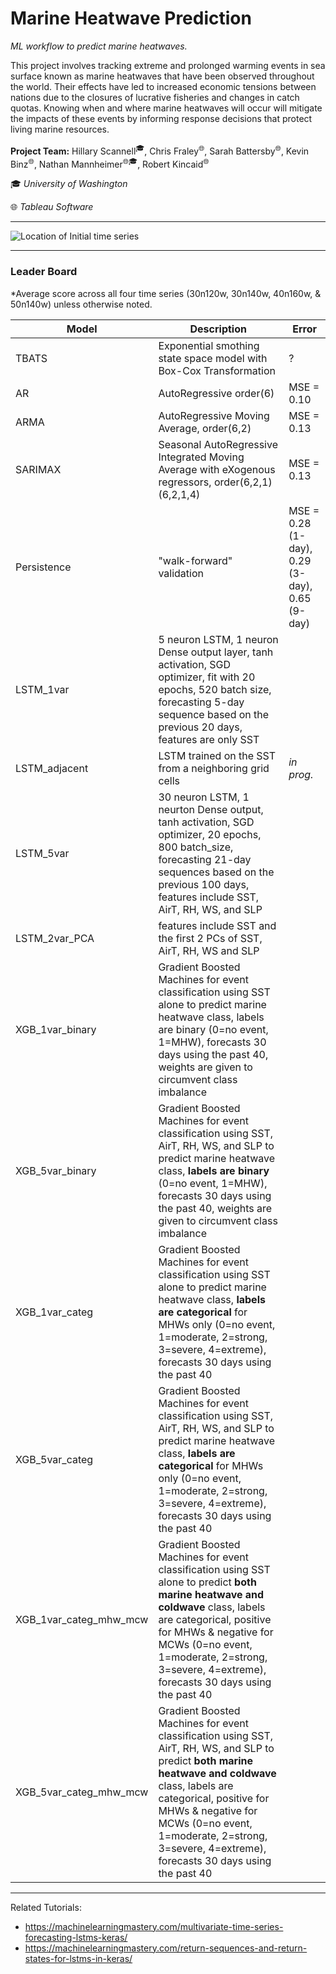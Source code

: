 # Marine Heatwave Prediction
*ML workflow to predict marine heatwaves.* 

This project involves tracking extreme and prolonged warming events in sea surface known as marine heatwaves that have been observed throughout the world. Their effects have led to increased economic tensions between nations due to the closures of lucrative fisheries and changes in catch quotas. Knowing when and where marine heatwaves will occur will mitigate the impacts of these events by informing response decisions that protect living marine resources.


**Project Team:** Hillary Scannell<sup>:mortar_board:</sup>, Chris Fraley<sup>:globe_with_meridians:</sup>, Sarah Battersby<sup>:globe_with_meridians:</sup>, Kevin Binz<sup>:globe_with_meridians:</sup>, Nathan Mannheimer<sup>:globe_with_meridians::mortar_board:</sup>, Robert Kincaid<sup>:globe_with_meridians:</sup>

:mortar_board: *University of Washington*

:globe_with_meridians: *Tableau Software*


***

![Location of Initial time series](https://github.com/hscannell/MHWpredict/blob/master/data/datamap.png)

***
### Leader Board 
*Average score across all four time series (30n120w, 30n140w, 40n160w, & 50n140w) unless otherwise noted.

| Model | Description | Error |
|---|---|---|
| TBATS | Exponential smothing state space model with Box-Cox Transformation |  ? |
| AR | AutoRegressive order(6) |  MSE = 0.10 |
| ARMA | AutoRegressive Moving Average, order(6,2) | MSE = 0.13 |
| SARIMAX | Seasonal AutoRegressive Integrated Moving Average with eXogenous regressors, order(6,2,1)(6,2,1,4) | MSE = 0.13 |
| Persistence | "walk-forward" validation | MSE = 0.28 (1-day), 0.29 (3-day), 0.65 (9-day) |
|LSTM_1var | 5 neuron LSTM, 1 neuron Dense output layer, tanh activation, SGD optimizer, fit with 20 epochs, 520 batch size, forecasting 5-day sequence based on the previous 20 days, features are only SST | |
| LSTM_adjacent | LSTM trained on the SST from a neighboring grid cells | *in prog.*|
| LSTM_5var | 30 neuron LSTM, 1 neurton Dense output, tanh activation, SGD optimizer, 20 epochs, 800 batch_size, forecasting 21-day sequences based on the previous 100 days, features include SST, AirT, RH, WS, and SLP | |   
| LSTM_2var_PCA | features include SST and the first 2 PCs of SST, AirT, RH, WS and SLP | |
| XGB_1var_binary | Gradient Boosted Machines for event classification using SST alone to predict marine heatwave class, labels are binary (0=no event, 1=MHW), forecasts 30 days using the past 40, weights are given to circumvent class imbalance | 
| XGB_5var_binary | Gradient Boosted Machines for event classification using SST, AirT, RH, WS, and SLP to predict marine heatwave class, **labels are binary** (0=no event, 1=MHW), forecasts 30 days using the past 40, weights are given to circumvent class imbalance |  |
| XGB_1var_categ | Gradient Boosted Machines for event classification using SST alone to predict marine heatwave class, **labels are categorical** for MHWs only (0=no event, 1=moderate, 2=strong, 3=severe, 4=extreme), forecasts 30 days using the past 40 | |
| XGB_5var_categ | Gradient Boosted Machines for event classification using SST, AirT, RH, WS, and SLP to predict marine heatwave class, **labels are categorical** for MHWs only (0=no event, 1=moderate, 2=strong, 3=severe, 4=extreme), forecasts 30 days using the past 40 |  |
| XGB_1var_categ_mhw_mcw | Gradient Boosted Machines for event classification using SST alone to predict **both marine heatwave and coldwave** class, labels are categorical, positive for MHWs & negative for MCWs  (0=no event, 1=moderate, 2=strong, 3=severe, 4=extreme), forecasts 30 days using the past 40 | |
| XGB_5var_categ_mhw_mcw | Gradient Boosted Machines for event classification using SST, AirT, RH, WS, and SLP to predict **both marine heatwave and coldwave** class, labels are categorical, positive for MHWs & negative for MCWs (0=no event, 1=moderate, 2=strong, 3=severe, 4=extreme), forecasts 30 days using the past 40 |  |

***
Related Tutorials:
- https://machinelearningmastery.com/multivariate-time-series-forecasting-lstms-keras/
- https://machinelearningmastery.com/return-sequences-and-return-states-for-lstms-in-keras/
